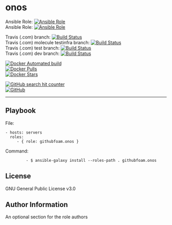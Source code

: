 onos
=========

Ansible Role: [![Ansible Role](https://img.shields.io/ansible/role/d/32836.svg?style=plastic)](https://galaxy.ansible.com/githubfoam/onos)  
Ansible Role: [![Ansible Role](https://img.shields.io/ansible/role/32836.svg)](https://galaxy.ansible.com/githubfoam/onos)  


Travis (.com) branch:
[![Build Status](https://travis-ci.com/githubfoam/ansible-role-onos.svg?branch=badges)](https://travis-ci.com/githubfoam/ansible-role-onos)  
Travis (.com) molecule testinfra branch:
[![Build Status](https://travis-ci.com/githubfoam/ansible-role-onos.svg?branch=molecule-testinfra)](https://travis-ci.com/githubfoam/ansible-role-onos)  
Travis (.com) test branch:
[![Build Status](https://travis-ci.com/githubfoam/ansible-role-onos.svg?branch=test)](https://travis-ci.com/githubfoam/ansible-role-onos)  
Travis (.com) dev branch:
[![Build Status](https://travis-ci.com/githubfoam/ansible-role-onos.svg?branch=dev)](https://travis-ci.com/githubfoam/ansible-role-onos)  


[![Docker Automated build](https://img.shields.io/docker/automated/dockerfoam/onos.svg?style=plastic)](https://hub.docker.com/r/dockerfoam/onos/)  
[![Docker Pulls](https://img.shields.io/docker/pulls/dockerfoam/onos.svg?style=plastic)](https://hub.docker.com/r/dockerfoam/onos/)  
[![Docker Stars](https://img.shields.io/docker/stars/dockerfoam/onos.svg?style=plastic)](https://hub.docker.com/r/dockerfoam/onos/)

[![GitHub search hit counter](https://img.shields.io/github/search/githubfoam/ansible-role-onos/goto.svg)](https://github.com/githubfoam/ansible-role-onos)  
[![GitHub](https://img.shields.io/github/license/githubfoam/ansible-role-onos.svg?style=plastic)](https://github.com/githubfoam/ansible-role-onos)

----------------

Playbook
----------------


File:

    - hosts: servers
      roles:
         - { role: githubfoam.onos }

Command:

             - $ ansible-galaxy install --roles-path . githubfoam.onos


License
-------

GNU General Public License v3.0

Author Information
------------------

An optional section for the role authors
